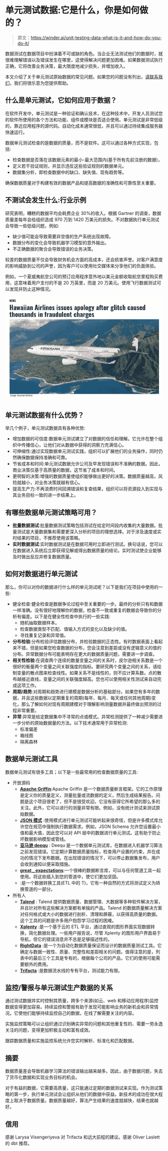 # 单元测试数据:它是什么，你是如何做的？

> 原文：<https://winder.ai/unit-testing-data-what-is-it-and-how-do-you-do-it/>

数据测试在数据项目中扮演着不可或缺的角色。当企业无法测试他们的数据时，就很难理解错误以及错误发生在哪里，这使得解决问题更加困难。如果数据测试执行正确，它将改善业务决策，最大限度地减少损失，并增加收入。

本文介绍了关于单元测试原始数据的常见问题。如果您的问题没有列出，[请联系我们](https://winder.ai/about/contact/)，我们将很乐意为您提供帮助。

## 什么是单元测试，它如何应用于数据？

在软件开发中，单元测试是一种验证和确认技术，在这种技术中，开发人员测试您的软件所使用的各个方法和功能、组件或模块是否适合使用。单元测试是非常低级的，靠近应用程序的源代码。自动化成本通常很低，并且可以通过持续集成服务器快速运行。

数据单元测试检查的是数据的质量，而不是软件。这可以通过各种方式实现，包括:

*   检查数据是否落在该数据元素的最小-最大范围内(基于所有先前注册的数据)，
*   定义若干验证规则，并显示违反这些验证规则的数据单元。
*   数据集分析，即检查数据中的缺口、缺失值、现有趋势等。

确保数据质量对于构建有效的数据产品和提高数据的准确性和可靠性至关重要。

## 不测试会发生什么:行业示例

研究表明，糟糕的数据平均会耗费企业 30%的收入。根据 Gartner 的调查，数据质量差每年会给组织造成 970 万到 1420 万美元的损失。不对数据执行单元测试会导致一些低级问题，例如:

*   缺少值可能会导致需要非空值的生产系统出现故障。
*   数据分布的变化会导致机器学习模型的意外输出。
*   不正确数据的聚合会导致错误的业务决策。

较差的数据质量不仅会导致财务机会方面的高成本，还会损害声誉。对客户满意度的影响威胁到公司的声誉，因为客户可以使用社交媒体来分享他们的负面体验。

例如，一个夏威夷航空公司的预订应用程序意外地以美元金额收取航空里程购买费用，这意味着用户支付的不是 20 万英里，而是 20 万美元。使用飞行数据测试可以发现并防止这种情况。

![](img/23d92328006162f47418820c60e8862c.png)

## 单元测试数据有什么优势？

举几个例子，单元测试数据具有各种优势:

*   增加数据的可信度:数据单元测试建立了对数据的信任和理解。它允许在整个组织中传播信心，让他们对从数据中获得的洞察力充满信心。
*   可伸缩性:通过实现数据单元测试实践，组织可以扩展他们的业务操作，同时仍然确保数据保持准确和可靠。
*   节省成本和时间:单元测试数据允许公司及早发现错误和不准确的数据。因此，商业决策仅基于高质量的数据，这节省了成本和时间。
*   更明智的决策:增强的数据质量使组织能够做出更好的决策。数据质量越高，风险就越小，对业务决策就越有信心。
*   提高生产力:不再浪费时间回溯错误和复查结果，组织可以将资源投入到实现与其业务目标一致的进一步结果上。

## 有哪些数据单元测试策略可用？

*   **批量数据测试**:批量数据测试策略包括测试在给定时间段内收集的大量数据。批量测试是大量数据集和需要更深入分析的项目的理想选择。对于涉及速度或实时结果的项目，不推荐使用该策略。
*   **实时数据测试**:实时数据测试是在数据可用时立即进行测试。换句话说，您可以在数据进入系统后立即获得见解或得出数据质量的结论。实时测试使企业能够及时做出反应并修复数据质量。

## 如何对数据进行单元测试

那么，你可以对你的数据进行什么样的单元测试呢？以下是我们在项目中使用的一些:

*   健全检查:健全检查是数据争论过程中至关重要的一步。最终的分析只有和数据一样准确。没有很好地理解你的数据，检查不一致或重复的数据会导致你的分析有偏差。以下是在健全性检查中执行的一些实践:
    *   随机抽取数据样本。
    *   检查数据类型不匹配、值输入方式的变化以及缺少的值。
    *   寻找重复记录和异常值。
*   **分布检验**:分布检验评估数据分布，并检验数据的正态性。有时数据表面上看起来不错，但是如果您检查数据的分布，您会注意到差距或没有逻辑意义的值的分布。异常数据分布可能表明存在更大的数据质量问题，需要进一步调查。
*   **相关性检验**:在调查两个连续的数量变量之间的关系时，皮尔逊相关系数是一个很好的衡量两个变量之间关联强度的指标。要研究两个变量之间的关系，请绘制变量的散点图来检查线性。如果关系不是线性的，则不应计算系数。点的散布越接近直线，变量之间的关联强度越高。您也可以使用相关性测试来自动完成这项工作。
*   **周期/趋势**:对周期和趋势进行建模是数据分析的基础部分。如果您有多年的数据，并且这些数据以定期重复的周期(每年、每月、每天或任何其他周期)变化，那么了解如何对现有周期建模对于理解影响测量数据并最终做出预测的过程非常重要。
*   **异常**:异常是给定数据集中不寻常的点或模式。异常检测提供了一种减少需要进一步分析的原始数据量的方法。以下技术通常用于异常检测:
    *   标准偏差
    *   箱线图
    *   隔离森林

## 数据单元测试工具

数据单元测试有很多工具；以下是一些最常用的检查数据质量的工具:

*   开放源码
    *   **[Apache Griffin](https://griffin.apache.org/)**:Apache Griffin 是一个数据质量断言框架。它的工作原理是定义你的质量定义，测量批量或流数据的定义，然后生成结果报告。问题是这个项目很老了，但不是很受欢迎。它没有获得它所希望的那么多的关注。此外，它可以进行的测量非常有限。例如，没有统计测试来测试原始数据。
    *   **[JSON 模式](https://json-schema.org/)** :使用模式进行单元测试可能听起来很奇怪，但是许多模式库允许您在规范中强制执行数据需求。例如，JSON Schema 允许您设置最小值和最大值，因此您可以对 API 层中的数据进行单元测试。这有助于防止坏数据影响模型或管线。
    *   **[亚马逊 deequ](https://github.com/awslabs/deequ)** : Deequ 是一个数据单元测试库，在数据进入机器学习算法之前发现错误。它定期计算数据质量指标，检查用户设置的约束，并在成功的情况下发布数据。在出现错误的情况下，可以停止数据集发布，用户会收到通知以便采取措施。
    *   **[great _ expectations](https://github.com/great-expectations/great_expectations)**:一个很棒的数据断言库，可以与任何管道工具一起使用。将这些插入到您的管道中，使它们更加坚固。
    *   :是一个数据转换工具(ETL 中的 T)，它有一种自然的方式将测试定义为转换管道的一部分。
*   所有人
    *   **[Talend](https://www.talend.com/)** : Talend 提供数据质量、数据管理、大数据等多种软件解决方案，并且针对所有这些解决方案都有单独的产品。Talend 的数据质量解决方案对任何格式或大小的数据进行剖析、清理和屏蔽，以获得高质量的数据。这个工具的问题是许多用户抱怨学习过程的困难。
    *   **[Xplenty](https://www.xplenty.com/)** :是一个基于云的 ETL 平台，通过直观的图形界面实现数据转换，简化数据处理。一些用户报告说，尽管 Xplenty 的图形用户界面易于导航，但它的错误消息并不总是足够描述性的。
    *   **[RightData](https://www.getrightdata.com/index.php)** :是一个为自动化数据质量保证而设计的数据质量测试工具。它确定与数据一致性、质量、完整性和差距相关的问题。值得注意的是，列表中的最后三个工具是专有的，根据每个公司的产品，它们的使用可能需要额外的费用。
    *   **[Trifacta](https://www.trifacta.com/)** :是数据流水线的专有平台，测试能力有限。

## 监控/警报与单元测试生产数据的关系

通过测试数据并实时控制其质量，跨多个来源(如云、web 和移动应用程序)监控数据变得更加容易。持续监控和警报有助于发现可能影响业务的新机会和异常情况。它使他们能够持续监控自己的数据，在线了解需要关注的内容。

实施监控策略可以让组织通过识别确实异常的问题和其他重复性的、需要一劳永逸关注的问题，变得更加积极主动和富有成效。

跟踪数据质量和实施监控系统允许您实时解析、标准化和匹配数据。

## 摘要

数据质量差会导致机器学习算法的错误输出越来越多。因此，由于数据问题，失去了货币化数据和实现业务目标的机会。

对于有益的数据，它需要高质量，这只能通过定期的数据测试来实现。作为测试策略的第一步，执行单元测试会让组织从他们的数据中获益。新技术的成功在很大程度上取决于数据质量。数据质量越好，算法产生结果的速度就越快，结果也就越好。

## 信用

感谢 Larysa Visengeriyeva 对 Trifacta 和远大前程的建议。感谢 Oliver Laslett 的 dbt 推荐。